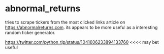 # abnormal_returns
tries to scrape tickers from the most clicked links article on https://abnormalreturns.com.
its appears to be more useful as a interesting random ticker generator.

https://twitter.com/python_tip/status/1041606233894133760 <<<< may bet useful
